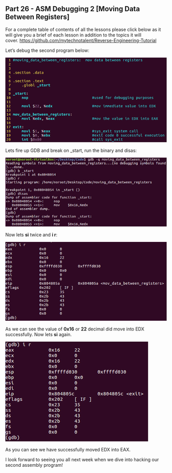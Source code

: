 ## Part 26 - ASM Debugging 2 \[Moving Data Between Registers\]

For a complete table of contents of all the lessons please click below as it will give you a brief of each lesson in addition to the topics it will cover.&nbsp;https://github.com/mytechnotalent/Reverse-Engineering-Tutorial

Let’s debug the second program below:

<div class="slate-resizable-image-embed slate-image-embed__resize-full-width"><img src="/imgs/1520143823093.jpg"/></div>

Lets fire up GDB and break on \_start, run the binary and disas:

<div class="slate-resizable-image-embed slate-image-embed__resize-full-width"><img src="/imgs/1520559684472.jpg"/></div>

Now lets __si__ twice and __i r__:

<div class="slate-resizable-image-embed slate-image-embed__resize-full-width"><img src="/imgs/1520203219432.jpg"/></div>

As we can see the value of __0x16__ or __22__ decimal did move into EDX successfully. Now lets __si__ again.

<div class="slate-resizable-image-embed slate-image-embed__resize-full-width"><img src="/imgs/1520144473531.jpg"/></div>

As you can see we have successfully moved EDX into EAX.

I look forward to seeing you all next week when we dive into hacking our second assembly program!